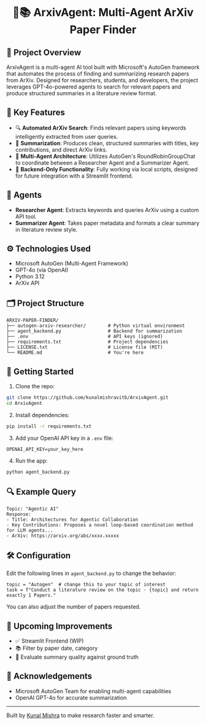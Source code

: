 <h1 align="center"> 🤖📚 ArxivAgent: Multi-Agent ArXiv Paper Finder </h1>

## 📝 Project Overview

ArxivAgent is a multi-agent AI tool built with Microsoft's AutoGen framework that automates the process of finding and summarizing research papers from ArXiv. Designed for researchers, students, and developers, the project leverages GPT-4o-powered agents to search for relevant papers and produce structured summaries in a literature review format.

## 🎯 Key Features

* 🔍 **Automated ArXiv Search**: Finds relevant papers using keywords intelligently extracted from user queries.
* 📄 **Summarization**: Produces clean, structured summaries with titles, key contributions, and direct ArXiv links.
* 🧠 **Multi-Agent Architecture**: Utilizes AutoGen's RoundRobinGroupChat to coordinate between a Researcher Agent and a Summarizer Agent.
* 🧰 **Backend-Only Functionality**: Fully working via local scripts, designed for future integration with a Streamlit frontend.

## 🧠 Agents

* **Researcher Agent**: Extracts keywords and queries ArXiv using a custom API tool.
* **Summarizer Agent**: Takes paper metadata and formats a clear summary in literature review style.

## ⚙️ Technologies Used

* Microsoft AutoGen (Multi-Agent Framework)
* GPT-4o (via OpenAI)
* Python 3.12
* ArXiv API

## 🗂️ Project Structure

```
ARXIV-PAPER-FINDER/
├── autogen-arxiv-researcher/        # Python virtual environment
├── agent_backend.py                 # Backend for summarization
├── .env                             # API keys (ignored)
├── requirements.txt                 # Project dependencies
├── LICENSE.txt                      # License file (MIT)
└── README.md                        # You're here
```

## 🚀 Getting Started

1. Clone the repo:

```bash
git clone https://github.com/kunalmishravitb/ArxivAgent.git
cd ArxivAgent
```

2. Install dependencies:

```bash
pip install -r requirements.txt
```

3. Add your OpenAI API key in a `.env` file:

```
OPENAI_API_KEY=your_key_here
```

4. Run the app:

```bash
python agent_backend.py
```

## 🔍 Example Query

```
Topic: "Agentic AI"
Response:
- Title: Architectures for Agentic Collaboration
- Key Contributions: Proposes a novel loop-based coordination method for LLM agents...
- ArXiv: https://arxiv.org/abs/xxxx.xxxxx
```

## 🛠 Configuration

Edit the following lines in `agent_backend.py` to change the behavior:

```
topic = "Autogen"  # change this to your topic of interest
task = f"Conduct a literature review on the topic - {topic} and return exactly 1 Papers."
```

You can also adjust the number of papers requested.

## 🔧 Upcoming Improvements

* ✅ Streamlit Frontend (WIP)
* 📚 Filter by paper date, category
* 🧪 Evaluate summary quality against ground truth

## 🤝 Acknowledgements

* Microsoft AutoGen Team for enabling multi-agent capabilities
* OpenAI GPT-4o for accurate summarization

---

Built by [Kunal Mishra](https://github.com/kunalmishravitb) to make research faster and smarter.
